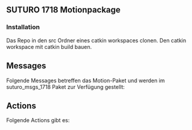 ## SUTURO 1718 Motionpackage

### Installation

Das Repo in den src Ordner eines catkin workspaces clonen.
Den catkin workspace mit catkin build bauen.

## Messages

Folgende Messages betreffen das Motion-Paket und werden im suturo_msgs_1718 Paket zur Verfügung gestellt:


## Actions

Folgende Actions gibt es:

